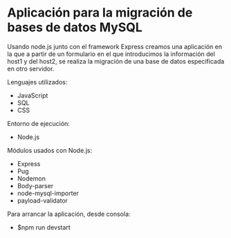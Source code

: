 # Aplicación para la migración de bases de datos MySQL

Usando node.js junto con el framework Express creamos una aplicación en la que a partir de un formulario en el que introducimos la información del host1 y del host2, se realiza la migración de una base de datos especificada en otro servidor.

Lenguajes utilizados:
- JavaScript
- SQL
- CSS

Entorno de ejecución:
- Node.js

Módulos usados con Node.js:
- Express
- Pug
- Nodemon
- Body-parser
- node-mysql-importer
- payload-validator

Para arrancar la aplicación, desde consola:
- $npm run devstart
